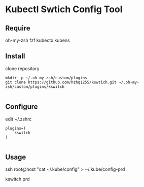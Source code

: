 # Kubectl Swtich Config Tool


## Require
oh-my-zsh
fzf kubectx kubens

## Install



clone repository
```shell
mkdir -p ~/.oh-my-zsh/custom/plugins
git clone https://github.com/hzhq1255/kswtich.git ~/.oh-my-zsh/custom/plugins/kswitch 
```
```
```

## Configure

edit ~/.zshrc
```text
plugins=(
    kswitch
)

```
```
```


## Usage


ssh root@host "cat ~/.kube/config" > ~/.kube/config-prd


kswitch prd
